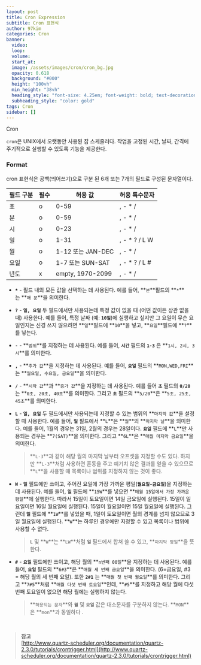 ```yaml
---
layout: post
title: Cron Expression
subtitle: Cron 표현식
author: 97kim
categories: Cron
banner:
  video:
  loop:
  volume:
  start_at:
  image: /assets/images/cron/cron_bg.jpg
  opacity: 0.618
  background: "#000"
  height: "100vh"
  min_height: "38vh"
  heading_style: "font-size: 4.25em; font-weight: bold; text-decoration: underline"
  subheading_style: "color: gold"
tags: Cron
sidebar: []
---
```


Cron

`cron`은 UNIX에서 오랫동안 사용된 잡 스케줄러다. 작업을 고정된 시간, 날짜, 간격에 주기적으로 실행할 수 있도록 기능을 제공한다.

### Format

cron 표현식은 공백(띄어쓰기)으로 구분 된 6개 또는 7개의 필드로 구성된 문자열이다.

| 필드 구분 | 필수  | 허용 값 | 허용 특수문자 |
| --- | --- | --- | --- |
| 초   | o   | 0-59 | , - * / |
| 분   | o   | 0-59 | , - * / |
| 시   | o   | 0-23 | , - * / |
| 일   | o   | 1-31 | , - * ? / L W |
| 월   | o   | 1-12 또는 JAN-DEC | , - * / |
| 요일  | o   | 1-7 또는 SUN-SAT | , - * ? / L # |
| 년도  | x   | empty, 1970-2099 | , - * / |

- **`*`** - 필드 내의 모든 값을 선택하는 데 사용된다. 예를 들어, **`분`**필드의 **`*`**는 **`매 분`**을 의미한다.
  
- **`?`** - **`일, 요일`** 두 필드에서만 사용되는데 특정 값이 없을 때 (어떤 값이든 상관 없을 때) 사용한다. 예를 들어, 특정 날짜 (예: **`10일`**)에 실행하고 싶지만 그 요일이 무슨 요일인지는 신경 쓰지 않으려면 **`일`**필드에 **`10`**을 넣고, **`요일`**필드에 **`?`**를 넣는다.
  
- **`-`** - **`범위`**를 지정하는 데 사용된다. 예를 들어, **`시간`** 필드의 **`1-3`** 은 **`1시, 2시, 3시`**를 의미한다.
  
- **`,`** - **`추가 값`**을 지정하는 데 사용된다. 예를 들어, **`요일`** 필드의 **`MON,WED,FRI`**는 **`월요일, 수요일, 금요일`**을 의미한다.
  
- **`/`** - **`시작 값`**과 **`증가 값`**을 지정하는 데 사용된다. 예를 들어 **`초`** 필드의 **`0/20`** 는 **`0초, 20초, 40초`**를 의미한다. 그리고 **`초`** 필드의 **`5/20`**은 **`5초, 25초, 45초`**를 의미한다.
  
- **`L`** - **`일, 요일`** 두 필드에서만 사용되는데 지정할 수 있는 범위의 **`마지막 값`**을 설정할 때 사용한다. 예를 들어, **`일`** 필드에서 **`L`**은 **`월`**의 **`마지막 날`**을 의미한다. 예를 들어, 1월의 경우는 31일, 2월의 경우는 28일이다. **`요일`** 필드에 **`L`**만 사용되는 경우는 **`7(SAT)`**을 의미한다. 그리고 **`6L`**은 **`매월 마지막 금요일`**을 의미한다.
  
  > **`L-3`**과 같이 해당 월의 마지막 날부터 오프셋을 지정할 수도 있다. 하지만 **`L-3`**처럼 사용하면 혼동을 주고 예기치 않은 결과를 얻을 수 있으므로 **`L`**을 사용할 때 목록이나 범위를 지정하지 않는 것이 좋다.
  
- **`W`** - **`일`** 필드에만 쓰이고, 주어진 요일에 가장 가까운 평일(**`월요일-금요일`**)을 지정하는 데 사용된다. 예를 들어, **`일`** 필드에 **`15W`**를 넣으면 **`매월 15일에서 가장 가까운 평일`**에 실행한다. 따라서 15일이 토요일이면 14일 금요일에 실행된다. 15일이 일요일이면 16일 월요일에 실행된다. 15일이 월요일이면 15일 월요일에 실행된다. 그런데 **`일`** 필드에 **`1W`**를 넣었을 때, 1일이 토요일이면 월의 경계를 넘지 않으므로 3일 월요일에 실행된다. **`W`**는 하루인 경우에만 지정할 수 있고 목록이나 범위에 사용할 수 없다.
  
  > **`L`** 및 **`W`**는 **`LW`**처럼 **`일`** 필드에서 합쳐 쓸 수 있고, **`마지막 평일`**을 뜻한다.
  

- **`#`** - **`요일`** 필드에만 쓰이고, 해당 월의 **`n번째 00일`**을 지정하는 데 사용된다. 예를 들어, **`요일`** 필드의 **`6#3`**은 **`매월 세 번째 금요일`**을 의미한다. (6=금요일, #3 = 해당 월의 세 번째 요일). 또한 **`2#1`** 는 **`매월 첫 번째 월요일`**를 의미한다. 그리고 **`7#5`**처럼 **`매월 다섯 번째 토요일`**인데, **`#5`**를 지정하고 해당 월에 다섯 번째 토요일이 없으면 해당 월에는 실행하지 않는다.

  > **`허용되는 문자`**와 **`월`** 및 **`요일`** 값은 대소문자를 구분하지 않는다. **`MON`**은 **`mon`**과 동일하다 .

<br>

> **참고**  
[http://www.quartz-scheduler.org/documentation/quartz-2.3.0/tutorials/crontrigger.html](http://www.quartz-scheduler.org/documentation/quartz-2.3.0/tutorials/crontrigger.html)